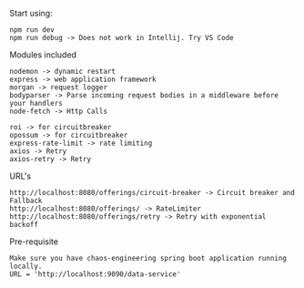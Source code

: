 
Start using: 

    npm run dev
    npm run debug -> Does not work in Intellij. Try VS Code


Modules included

    nodemon -> dynamic restart
    express -> web application framework
    morgan -> request logger
    bodyparser -> Parse incoming request bodies in a middleware before your handlers
    node-fetch -> Http Calls
    
    roi -> for circuitbreaker
    opossum -> for circuitbreaker
    express-rate-limit -> rate limiting
    axios -> Retry
    axios-retry -> Retry
    
URL's
    
    http://localhost:8080/offerings/circuit-breaker -> Circuit breaker and Fallback 
    http://localhost:8080/offerings/ -> RateLimiter
    http://localhost:8080/offerings/retry -> Retry with exponential backoff

Pre-requisite
    
    Make sure you have chaos-engineering spring boot application running locally.
    URL = 'http://localhost:9090/data-service'
